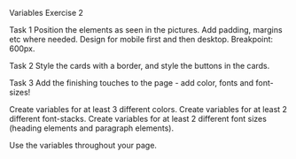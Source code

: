 Variables Exercise 2
 
Task 1
Position the elements as seen in the pictures. Add padding, margins etc where needed. Design for mobile first and then desktop. Breakpoint: 600px.

Task 2
Style the cards with a border, and style the buttons in the cards.

Task 3
Add the finishing touches to the page - add color, fonts and font-sizes!

Create variables for at least 3 different colors. 
Create variables for at least 2 different font-stacks. 
Create variables for at least 2 different font sizes (heading elements and paragraph elements).

Use the variables throughout your page. 




